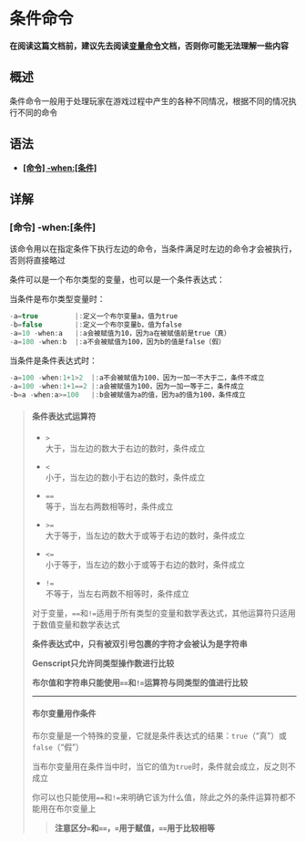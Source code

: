 # 条件命令
  
**在阅读这篇文档前，建议先去阅读[变量命令](Variable.md)文档，否则你可能无法理解一些内容**  
    
## 概述  

条件命令一般用于处理玩家在游戏过程中产生的各种不同情况，根据不同的情况执行不同的命令

## 语法

- **[[命令] -when:[条件]](#命令--when条件)**

## 详解

### **[命令] -when:[条件]**  
  
该命令用以在指定条件下执行左边的命令，当条件满足时左边的命令才会被执行，否则将直接略过  
  
条件可以是一个布尔类型的变量，也可以是一个条件表达式：
  
当条件是布尔类型变量时：  

```gs
-a=true         |:定义一个布尔变量a，值为true
-b=false        |:定义一个布尔变量b，值为false
-a=10 -when:a   |:a会被赋值为10，因为a在被赋值前是true（真）
-a=100 -when:b  |:a不会被赋值为100，因为b的值是false（假）
```
  
当条件是条件表达式时：

```gs
-a=100 -when:1+1>2  |:a不会被赋值为100，因为一加一不大于二，条件不成立
-a=100 -when:1+1==2 |:a会被赋值为100，因为一加一等于二，条件成立
-b=a -when:a>=100   |:b会被赋值为a的值，因为a的值为100，条件成立
```
  
> #### **条件表达式运算符**
>
> - `>`  
> 大于，当左边的数大于右边的数时，条件成立
>  
> - `<`  
> 小于，当左边的数小于右边的数时，条件成立
>  
> - `==`  
> 等于，当左右两数相等时，条件成立 
>  
> - `>=`  
> 大于等于，当左边的数大于或等于右边的数时，条件成立 
>  
> - `<=`  
> 小于等于，当左边的数小于或等于右边的数时，条件成立 
>  
> - `!=`  
> 不等于，当左右两数不相等时，条件成立
>  
> 对于变量，`==`和`!=`适用于所有类型的变量和数学表达式，其他运算符只适用于数值变量和数学表达式  
>
> **条件表达式中，只有被双引号包裹的字符才会被认为是字符串**  
>
> **Genscript只允许同类型操作数进行比较**  
>
> **布尔值和字符串只能使用`==`和`!=`运算符与同类型的值进行比较**
>
> ---
>
> #### **布尔变量用作条件**
>
> 布尔变量是一个特殊的变量，它就是条件表达式的结果：`true`（“真”）或`false`（“假”）  
>    
> 当布尔变量用在条件当中时，当它的值为`true`时，条件就会成立，反之则不成立
>
> 你可以也只能使用`==`和`!=`来明确它该为什么值，除此之外的条件运算符都不能用在布尔变量上 
>  
>> **注意区分`=`和`==`，`=`用于赋值，`==`用于比较相等**    
>  



